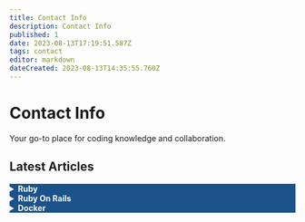 ```yaml
---
title: Contact Info
description: Contact Info
published: 1
date: 2023-08-13T17:19:51.587Z
tags: contact
editor: markdown
dateCreated: 2023-08-13T14:35:55.760Z
---
```


# Contact Info
<p>Your go-to place for coding knowledge and collaboration.</p>

<!-- ARTICLES -->
## Latest Articles
<details style=" background-color: #293a4c; color: #ffffff; border-radius: 5px;">
  <summary style="background-color: #1a5289; cursor: pointer; font-weight: bold;">
    Ruby
  </summary>

  * <a style=" color: #ffffff;" href="/javascript/basics">Basics</a>
  * <a style=" color: #ffffff;" href="/javascript/frameworks">Frameworks</a>
</details>

<details style=" background-color: #293a4c; color: #ffffff; border-radius: 5px;">
  <summary style="background-color: #1a5289; cursor: pointer; font-weight: bold;">
    Ruby On Rails
  </summary>
  
  * <a style=" color: #ffffff;" href="/javascript/basics">Basics</a>
  * <a style=" color: #ffffff;" href="/javascript/frameworks">Frameworks</a>
</details>

<details style=" background-color: #293a4c; color: #ffffff; border-radius: 5px;">
  <summary style="background-color: #1a5289; cursor: pointer; font-weight: bold;">
    Docker
  </summary>
  
  *  <a style=" color: #ffffff;" href="/javascript/basics">Basics</a>
  *  <a style=" color: #ffffff;" href="/javascript/frameworks">Frameworks</a>
</details>
<br>
